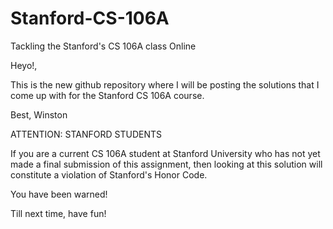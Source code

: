 # Stanford-CS-106A
Tackling the Stanford's CS 106A class Online

Heyo!,

This is the new github repository where I will be posting the solutions that I come up with for the Stanford CS 106A course.  

Best,
Winston

ATTENTION:  STANFORD STUDENTS

If you are a current CS 106A student at Stanford University who has not yet made a final submission of this assignment, then looking at this solution will constitute a violation of Stanford's Honor Code.

You have been warned!

Till next time, have fun!


